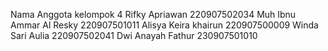 Nama Anggota kelompok 4
Rifky Apriawan 220907502034
Muh Ibnu Ammar Al Resky 220907501011
Alisya Keira khairun 220907500009
Winda Sari Aulia 220907502041
Dwi Anayah Fathur 230907501010
